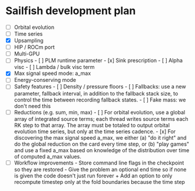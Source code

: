 # Sailfish development plan

- [ ] Orbital evolution
- [ ] Time series
- [x] Upsampling
- [ ] HIP / ROCm port
- [ ] Multi-GPU
- [ ] Physics
      - [ ] PLM runtime parameter
      - [x] Sink prescription
      - [ ] Alpha visc
      - [ ] Lambda / bulk visc term
- [x] Max signal speed mode: a_max
- [ ] Energy-conserving mode
- [ ] Safety features
      - [ ] Density / pressure floors
      - [ ] Fallbacks: use a new parameter, fallback interval, in addition to the
        fallback stack size, to control the time between recording fallback
        states.
      - [ ] Fake mass: we don't need this
- [ ] Reductions (e.g. sum, min, max)
      - [ ] For orbital evolution, use a global array of integrated source terms;
        each thread writes source terms each RK step to that array. The array
        must be totaled to output orbital evolution time series, but only at
        the time series cadence.
      - [x] For discovering the max signal speed a_max, we either (a) "do it
        right" and do the global reduction on the card every time step, or (b)
        "play games" and use a fixed a_max based on knowledge of the
        distribution over time of computed a_max values.
- [ ] Workflow improvements
      - Store command line flags in the checkpoint so they are restored
      - Give the problem an optional end time so if none is given the code
        doesn't just run forever
      + Add an option to only recompute timestep only at the fold boundaries
        because the time step

